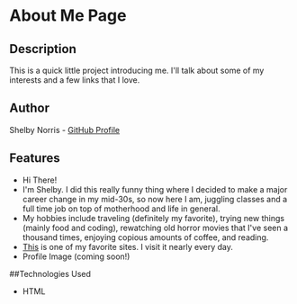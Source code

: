 # About Me Page

## Description

This is a quick little project introducing me. I'll talk about some of my interests and a few links that I love.

## Author

Shelby Norris - [GitHub Profile](https://github.com/slnorris)

## Features

- Hi There!
- I'm Shelby. I did this really funny thing where I decided to make a major career change in my mid-30s, so now here I am, juggling classes and a full time job on top of motherhood and life in general.
- My hobbies include traveling (definitely my favorite), trying new things (mainly food and coding), rewatching old horror movies that I've seen a thousand times, enjoying copious amounts of coffee, and reading.
- [This](https://www.reddit.com/?rdt=55968) is one of my favorite sites. I visit it nearly every day.  
- Profile Image (coming soon!)

##Technologies Used

- HTML